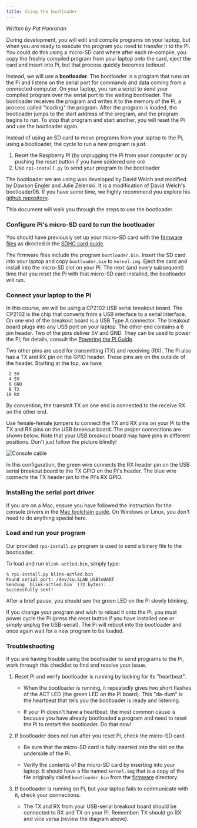 ```yaml
---
title: Using the bootloader
---
```


*Written by Pat Hanrahan*

During development, you will edit and compile programs on your laptop,
but when you are ready to execute the program you need to transfer it to the Pi.
You could do this using a micro-SD card where after each re-compile, you
copy the freshly compiled program from your laptop onto the card, eject the
card and insert into Pi, but that process quickly becomes tedious!

Instead, we will use a __bootloader__. The bootloader is a program
that runs on the Pi and listens on the serial port for commands and data
coming from a connected computer. On your laptop, you run a script
to send your compiled program over the serial port to the waiting 
bootloader. The bootloader receives the program and writes it to the
memory of the Pi, a process called "loading" the program. After the
program is loaded, the bootloader jumps to the start address of the program,
and the program begins to run. To stop that program and start another,
you will reset the Pi and use the bootloader again.

Instead of using an SD card to move programs from your laptop to the Pi, 
using a bootloader, the cycle to run a new program is just:

1.  Reset the Raspberry Pi (by unplugging the Pi from your computer or by
    pushing the reset button if you have soldered one on)
2.  Use `rpi-install.py` to send your program to the bootloader

The bootloader we are using was developed by David Welch and modified by Dawson
Engler and Julie Zelenski. It is a modification of David Welch's bootloader06. 
If you have some time, we highly
recommend you explore his [github repository](https://github.com/dwelch67/raspberrypi).

This document will walk you through the steps to use the bootloader.

### Configure Pi's micro-SD card to run the bootloader

You should have previously set up your micro-SD card with the 
[firmware files](https://github.com/cs107e/cs107e.github.io/tree/master/firmware) 
as directed in the [SDHC card guide](/guides/sd).

The firmware files include the program `bootloader.bin`. Insert the SD card into your
laptop and copy `bootloader.bin` to `kernel.img`. Eject the card and install 
into the micro-SD slot on your Pi. The next (and every subsequent) time that you reset the
Pi with that micro-SD card installed, the bootloader will run.

### Connect your laptop to the Pi

In this course, we will be using a CP2102 USB serial breakout board. The CP2102
is the chip that converts from a USB interface to a serial interface. On one
end of the breakout board is a USB Type A connector. The breakout board plugs
into any USB port on your laptop. The other end contains a
6 pin header. Two of the pins deliver 5V and GND. They can be used to power the
Pi; for details, consult the [Powering the Pi Guide](/guides/power).

Two other pins are used for transmitting (TX) and receiving (RX). The Pi also
has a TX and RX pin on the GPIO header. These pins are on the outside of the
header. Starting at the top, we have

     2 5V
     4 5V
     6 GND
     8 TX 
    10 RX

By convention, the transmit TX on one end is connected to the receive RX on the
other end.

Use female-female jumpers to connect the TX and RX pins on your Pi to the TX and RX pins on the USB breakout
board. The proper connections are shown below. Note that your USB breakout board
may have pins in different positions. Don't just follow the picture blindly!

![Console cable](../images/console.cable.zoom.jpg)

In this configuration, the green wire connects
the RX header pin on the USB serial breakout board
to the TX GPIO on the Pi's header.
The blue wire connects the TX header pin
to the Pi's RX GPIO.

### Installing the serial port driver

If you are on a Mac, ensure you have followed the instruction for the console
drivers in the [Mac toolchain guide](/guides/mac_toolchain). On Windows or
Linux, you don't need to do anything special here.

### Load and run your program

Our provided `rpi-install.py` program is used to send a binary
file to the bootloader.  

To load and run `blink-actled.bin`, simply type:

    % rpi-install.py blink-actled.bin 
	Found serial port: /dev/cu.SLAB_USBtoUART
	Sending `blink-actled.bin` (72 bytes): .
	Successfully sent!
    
After a brief pause, you should see the green LED on the Pi slowly blinking.

If you change your program and wish to reload it onto the Pi, 
you must power cycle the Pi (press the reset button if you have installed 
one or simply unplug the USB-serial). The Pi will reboot into 
the bootloader and once again wait for a new program to be loaded.


### Troubleshooting 
<a name="troubleshooting"></a>

If you are having trouble using the bootloader to send programs
to the Pi, work through this checklist to find and resolve
your issue.

1. Reset Pi and verify bootloader is running by looking for its "heartbeat".

	- When the bootloader is running, it repeatedly gives 
	two short flashes of the ACT LED (the green LED on the Pi board).
	This "da-dum" is the heartbeat that tells you the 
	bootloader is ready and listening.

	- If your Pi doesn't have a heartbeat, the most common cause is because
	you have already bootloaded a program and need to reset the Pi to
	restart the bootloader.	Do that now!  
	
2. If bootloader does not run after you reset Pi, check the micro-SD card.

	- Be sure that the micro-SD card is fully inserted into the slot on the underside of the Pi.

	- Verify the contents of the micro-SD card by inserting into your
	laptop. It should have a file named `kernel.img` that is a copy
	of the file originally called `bootloader.bin` from the
	 [firmware](https://github.com/cs107e/cs107e.github.io/tree/master/firmware) directory.

3. If bootloader is running on Pi, but your laptop fails to communicate with it, check your connections.

	- The TX and RX from your USB-serial breakout board should be connected to
	 RX and TX on your Pi.  Remember: TX should go RX and 
	 vice versa (review the diagram above).






